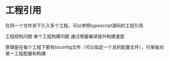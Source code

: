 # 工程引用
在同一个文件夹下引入多个工程，可以参照typescript源码的工程引用

工程结构问题
单个工程构建问题
通过增量编译提升构建速度

原理是在每个工程下都有tsconfig文件（可以指定一个总的配置文件），可单独对某一工程配置和构建